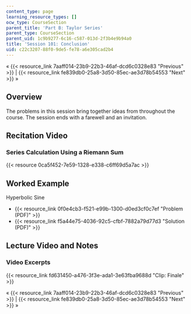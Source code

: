 ```yaml
---
content_type: page
learning_resource_types: []
ocw_type: CourseSection
parent_title: 'Part B: Taylor Series'
parent_type: CourseSection
parent_uid: 1c9b9277-6c16-c587-013d-2f3b4e9b94a0
title: 'Session 101: Conclusion'
uid: c22c3207-88f0-9de5-fe78-a6e305cad2b4
---
```


« {{< resource_link 7aaff014-23b9-22b3-46af-dcd6c0328e83 "Previous" >}} | {{< resource_link fe839db0-25a8-3d50-85ec-ae3d78b54553 "Next" >}} »

Overview
--------

The problems in this session bring together ideas from throughout the course. The session ends with a farewell and an invitation.

Recitation Video
----------------

### Series Calculation Using a Riemann Sum

{{< resource 0ca5f452-7e59-1328-e338-c6ff69d5a7ac >}}

Worked Example
--------------

Hyperbolic Sine

*   {{< resource_link 0f0e4cb3-f521-e99b-1300-d0ed3cf0c7ef "Problem (PDF)" >}}
*   {{< resource_link f5a44e75-4036-92c5-cfbf-7882a79d77d3 "Solution (PDF)" >}}

Lecture Video and Notes
-----------------------

### Video Excerpts

{{< resource_link fd631450-a476-3f3e-ada1-3e63fba9688d "Clip: Finale" >}}

« {{< resource_link 7aaff014-23b9-22b3-46af-dcd6c0328e83 "Previous" >}} | {{< resource_link fe839db0-25a8-3d50-85ec-ae3d78b54553 "Next" >}} »